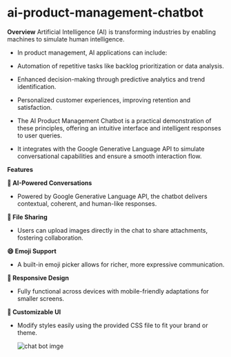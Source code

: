 # ai-product-management-chatbot
**Overview**
Artificial Intelligence (AI) is transforming industries by enabling machines to simulate human intelligence. 

- In product management, AI applications can include:

- Automation of repetitive tasks like backlog prioritization or data analysis.

- Enhanced decision-making through predictive analytics and trend identification.

- Personalized customer experiences, improving retention and satisfaction.

- The AI Product Management Chatbot is a practical demonstration of these principles, offering an intuitive interface and intelligent responses to user queries. 

- It integrates with the Google Generative Language API to simulate conversational capabilities and ensure a smooth interaction flow.

**Features**

**🧠 AI-Powered Conversations**

- Powered by Google Generative Language API, the chatbot delivers contextual, coherent, and human-like responses.
  
**📂 File Sharing**

- Users can upload images directly in the chat to share attachments, fostering collaboration.
  
**😄 Emoji Support**

- A built-in emoji picker allows for richer, more expressive communication.
  
**📱 Responsive Design**

- Fully functional across devices with mobile-friendly adaptations for smaller screens.
  
**🎨 Customizable UI**

- Modify styles easily using the provided CSS file to fit your brand or theme.

  ![chat bot imge ](https://github.com/user-attachments/assets/cab6fa08-e80e-438e-8d79-8b2ffae579e1)

